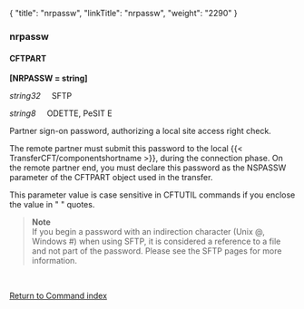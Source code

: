 {
    "title": "nrpassw",
    "linkTitle": "nrpassw",
    "weight": "2290"
}<span id="nrpassw"></span>

### nrpassw

#### CFTPART

**\[NRPASSW = string\]**

*string32*     SFTP

*string8*     ODETTE, PeSIT E

Partner sign-on password, authorizing a local site access right check.

The remote partner must submit this password to the local  {{< TransferCFT/componentshortname  >}}, during the connection phase. On the remote partner end, you must declare this
password  as the NSPASSW parameter of the CFTPART object
used in the transfer.

This parameter value is case sensitive in CFTUTIL commands if you enclose the value in " " quotes.

> **Note**  
> If you begin a password with an indirection character (Unix @, Windows #) when using SFTP, it is  considered a reference to a file and not part of the password. Please see the SFTP pages for more information.

 

[Return to Command index](../../)
